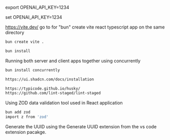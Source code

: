 <!-- ^ Setting up the environment variables in Mac/Linux -->

export OPENAI_API_KEY=1234

<!-- ^ Setting up the environment variables in Windows -->

set OPENAI_API_KEY=1234

<!-- ^ Front End setup -->

https://vite.dev/
go to for "bun"
create vite react typescript app on the same directory

```bash
bun create vite .
```

```bash
bun install
```

<!-- ^ Running both server and client apps together using concurrently -->

Running both server and client apps together using concurrently

```bash
bun install concurrently
```

<!-- ^ Setting up the shadcn/ui -->

```bash
https://ui.shadcn.com/docs/installation
```

<!-- ^ Setting up the husky and lint-staged for auto formatting when commit the changes in git -->

```bash
https://typicode.github.io/husky/
https://github.com/lint-staged/lint-staged

```

<!-- ^ Using ZOD data validation tool used in React application -->
Using ZOD data validation tool used in React application
```bash
bun add zod
import z from 'zod'
```

Generate the UUID using the Generate UUID extension from the vs code extension pacakge.
